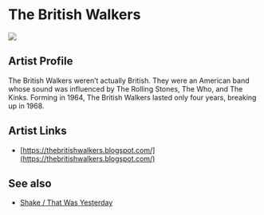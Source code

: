 # The British Walkers

![](../../asssets/artists/The_British_Walkers.png)

## Artist Profile

The British Walkers weren’t actually British. They were an American band whose sound was influenced by The Rolling Stones, The Who, and The Kinks. Forming in 1964, The British Walkers lasted only four years, breaking up in 1968.

## Artist Links

- [https://thebritishwalkers.blogspot.com/](https://thebritishwalkers.blogspot.com/)


## See also

- [Shake / That Was Yesterday](The_British_Walkers-Shake_-_That_Was_Yesterday.md)

